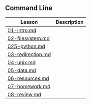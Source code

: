 ## Command Line

Lesson | Description
-------|------------
[01-intro.md](./01-intro.md) |
[02-filesystem.md](./02-filesystem.md) |
[025-python.md](./025-python.md) |
[03-redirection.md](./03-redirection.md) |
[04-unix.md](./04-unix.md) |
[05-data.md](./05-data.md) |
[06-resources.md](./06-resources.md) |
[07-homework.md](./07-homework.md) |
[08-review.md](./08-review.md) |